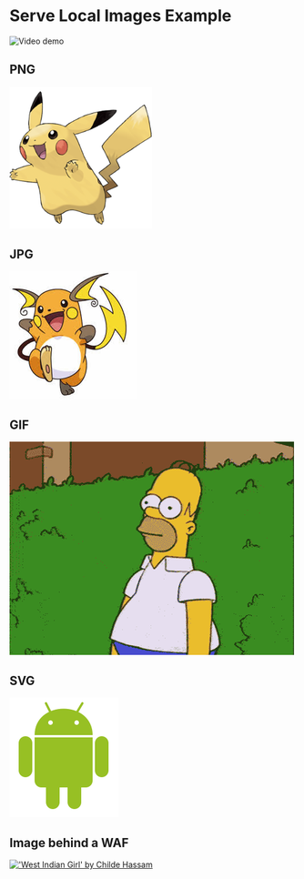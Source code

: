 # Serve Local Images Example

![Video demo](https://i.imgur.com/vDeGsmx.gif)

## PNG
![This is an image](/assets/pikachu.png)

## JPG
![This is an image](/assets/raichu.jpg)

## GIF
![This is an image](/assets/simpson.gif)

## SVG
![This is an image](/assets/android.svg)

## Image behind a WAF

<a href="https://harvardartmuseums.org/collections/object/230725">
  <!-- Github somehow converts url to correct final url -->
  <img src="https://nrs.harvard.edu/urn-3:HUAM:756527" alt="'West Indian Girl' by Childe Hassam" width="600">
</a>
